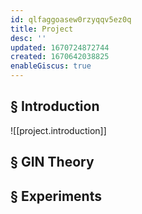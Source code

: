```yaml
---
id: qlfaggoasew0rzyqqv5ez0q
title: Project
desc: ''
updated: 1670724872744
created: 1670642038825
enableGiscus: true
---
```

## § Introduction
![[project.introduction]]

## § GIN Theory

## § Experiments